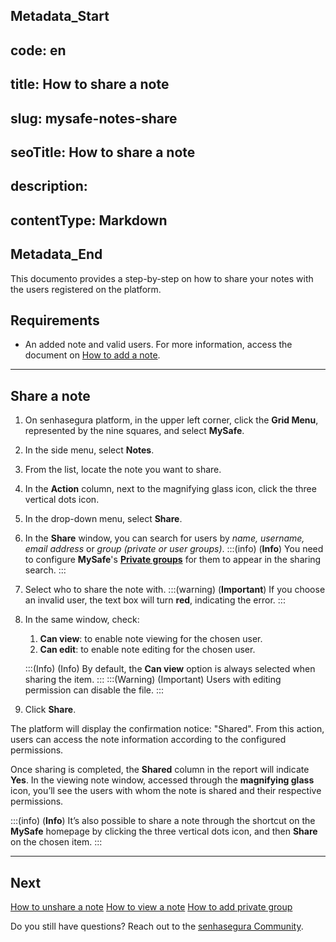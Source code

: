 ## Metadata_Start 
## code: en
## title: How to share a note 
## slug: mysafe-notes-share 
## seoTitle: How to share a note 
## description:  
## contentType: Markdown 
## Metadata_End
This documento provides a step-by-step on how to share your notes with the users registered on the platform.

## Requirements

* An added note and valid users. For more information, access the document on [How to add a note](/v3-32/docs/mysafe-notes-add).

***

## Share a note

1. On senhasegura platform, in the upper left corner, click the **Grid Menu**, represented by the nine squares, and select **MySafe**.
2. In the side menu, select **Notes**.
3. From the list, locate the note you want to share.
4. In the **Action** column, next to the magnifying glass icon, click the three vertical dots icon.
5. In the drop-down menu, select **Share**.
6. In the **Share** window, you can search for users by *name, username, email address* or *group (private or user groups)*.
    :::(info) (**Info**)
    You need to configure **MySafe**'s **[Private groups](/v3-32/docs/mysafe-private-group)** for them to appear in the sharing search.
    :::
7. Select who to share the note with.
    :::(warning) (**Important**)
    If you choose an invalid user, the text box will turn **red**, indicating the error.
    :::
8. In the same window, check:
    1. **Can view**: to enable note viewing for the chosen user.
    2. **Can edit**: to enable note editing for the chosen user.
    
    :::(Info) (Info)
    By default, the **Can view** option is  always selected when sharing the item.
    :::
    :::(Warning) (Important)
    Users with editing permission can disable   the file.
    :::

        
9. Click **Share**.

The platform will display the confirmation notice: "Shared". From this action, users can access the note information according to the configured permissions.

Once sharing is completed,  the **Shared** column in the report will indicate **Yes**. In the viewing note window, accessed through the **magnifying glass** icon, you’ll see the users with whom the note is shared and their respective permissions.

:::(info) (**Info**)
It’s also possible to share a note through the shortcut on the **MySafe** homepage by clicking the three vertical dots icon, and then **Share** on the chosen item.
:::
***

## Next
[How to unshare a note](/v3-32/docs/mysafe-notes-unshare)
[How to view a note](/v3-32/docs/mysafe-notes-view)
[How to add private group](/v3-32/docs/mysafe-private-group-add)

Do you still have questions? Reach out to the [senhasegura Community](https://community.senhasegura.io/).